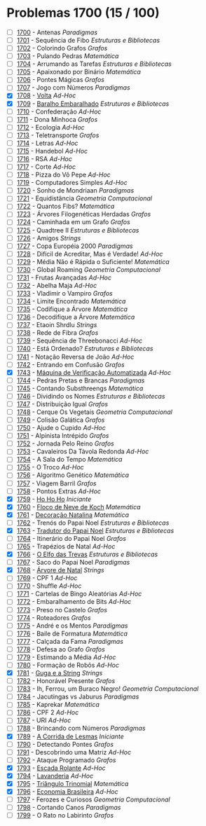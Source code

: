 # Problemas 1700 (15 / 100)

  - [ ]  [1700](https://www.urionlinejudge.com.br/judge/pt/problems/view/1700) - Antenas *Paradigmas*
  - [ ]  [1701](https://www.urionlinejudge.com.br/judge/pt/problems/view/1701) - Sequência de Fibo *Estruturas e Bibliotecas*
  - [ ]  [1702](https://www.urionlinejudge.com.br/judge/pt/problems/view/1702) - Colorindo Grafos *Grafos*
  - [ ]  [1703](https://www.urionlinejudge.com.br/judge/pt/problems/view/1703) - Pulando Pedras *Matemática*
  - [ ]  [1704](https://www.urionlinejudge.com.br/judge/pt/problems/view/1704) - Arrumando as Tarefas *Estruturas e Bibliotecas*
  - [ ]  [1705](https://www.urionlinejudge.com.br/judge/pt/problems/view/1705) - Apaixonado por Binário *Matemática*
  - [ ]  [1706](https://www.urionlinejudge.com.br/judge/pt/problems/view/1706) - Pontes Mágicas *Grafos*
  - [ ]  [1707](https://www.urionlinejudge.com.br/judge/pt/problems/view/1707) - Jogo com Números *Paradigmas*
  - [x]  [1708](https://www.urionlinejudge.com.br/judge/pt/problems/view/1708) - [Volta](https://github.com/potigol/uoj-potigol/blob/master/src/1700/1708.poti) *Ad-Hoc*
  - [x]  [1709](https://www.urionlinejudge.com.br/judge/pt/problems/view/1709) - [Baralho Embaralhado](https://github.com/potigol/uoj-potigol/blob/master/src/1700/1709.poti) *Estruturas e Bibliotecas*
  - [ ]  [1710](https://www.urionlinejudge.com.br/judge/pt/problems/view/1710) - Confederação *Ad-Hoc*
  - [ ]  [1711](https://www.urionlinejudge.com.br/judge/pt/problems/view/1711) - Dona Minhoca *Grafos*
  - [ ]  [1712](https://www.urionlinejudge.com.br/judge/pt/problems/view/1712) - Ecologia *Ad-Hoc*
  - [ ]  [1713](https://www.urionlinejudge.com.br/judge/pt/problems/view/1713) - Teletransporte *Grafos*
  - [ ]  [1714](https://www.urionlinejudge.com.br/judge/pt/problems/view/1714) - Letras *Ad-Hoc*
  - [ ]  [1715](https://www.urionlinejudge.com.br/judge/pt/problems/view/1715) - Handebol *Ad-Hoc*
  - [ ]  [1716](https://www.urionlinejudge.com.br/judge/pt/problems/view/1716) - RSA *Ad-Hoc*
  - [ ]  [1717](https://www.urionlinejudge.com.br/judge/pt/problems/view/1717) - Corte *Ad-Hoc*
  - [ ]  [1718](https://www.urionlinejudge.com.br/judge/pt/problems/view/1718) - Pizza do Vô Pepe *Ad-Hoc*
  - [ ]  [1719](https://www.urionlinejudge.com.br/judge/pt/problems/view/1719) - Computadores Simples *Ad-Hoc*
  - [ ]  [1720](https://www.urionlinejudge.com.br/judge/pt/problems/view/1720) - Sonho de Mondriaan *Paradigmas*
  - [ ]  [1721](https://www.urionlinejudge.com.br/judge/pt/problems/view/1721) - Equidistância *Geometria Computacional*
  - [ ]  [1722](https://www.urionlinejudge.com.br/judge/pt/problems/view/1722) - Quantos Fibs? *Matemática*
  - [ ]  [1723](https://www.urionlinejudge.com.br/judge/pt/problems/view/1723) - Árvores Filogenéticas Herdadas *Grafos*
  - [ ]  [1724](https://www.urionlinejudge.com.br/judge/pt/problems/view/1724) - Caminhada em um Grafo *Grafos*
  - [ ]  [1725](https://www.urionlinejudge.com.br/judge/pt/problems/view/1725) - Quadtree II *Estruturas e Bibliotecas*
  - [ ]  [1726](https://www.urionlinejudge.com.br/judge/pt/problems/view/1726) - Amigos *Strings*
  - [ ]  [1727](https://www.urionlinejudge.com.br/judge/pt/problems/view/1727) - Copa Européia 2000 *Paradigmas*
  - [ ]  [1728](https://www.urionlinejudge.com.br/judge/pt/problems/view/1728) - Difícil de Acreditar, Mas é Verdade! *Ad-Hoc*
  - [ ]  [1729](https://www.urionlinejudge.com.br/judge/pt/problems/view/1729) - Média Não é Rápida o Suficiente! *Matemática*
  - [ ]  [1730](https://www.urionlinejudge.com.br/judge/pt/problems/view/1730) - Global Roaming *Geometria Computacional*
  - [ ]  [1731](https://www.urionlinejudge.com.br/judge/pt/problems/view/1731) - Frutas Avançadas *Ad-Hoc*
  - [ ]  [1732](https://www.urionlinejudge.com.br/judge/pt/problems/view/1732) - Abelha Maja *Ad-Hoc*
  - [ ]  [1733](https://www.urionlinejudge.com.br/judge/pt/problems/view/1733) - Vladimir o Vampiro *Grafos*
  - [ ]  [1734](https://www.urionlinejudge.com.br/judge/pt/problems/view/1734) - Limite Encontrado *Matemática*
  - [ ]  [1735](https://www.urionlinejudge.com.br/judge/pt/problems/view/1735) - Codifique a Árvore *Matemática*
  - [ ]  [1736](https://www.urionlinejudge.com.br/judge/pt/problems/view/1736) - Decodifique a Árvore *Matemática*
  - [ ]  [1737](https://www.urionlinejudge.com.br/judge/pt/problems/view/1737) - Etaoin Shrdlu *Strings*
  - [ ]  [1738](https://www.urionlinejudge.com.br/judge/pt/problems/view/1738) - Rede de Fibra *Grafos*
  - [ ]  [1739](https://www.urionlinejudge.com.br/judge/pt/problems/view/1739) - Sequência de Threebonacci *Ad-Hoc*
  - [ ]  [1740](https://www.urionlinejudge.com.br/judge/pt/problems/view/1740) - Está Ordenado? *Estruturas e Bibliotecas*
  - [ ]  [1741](https://www.urionlinejudge.com.br/judge/pt/problems/view/1741) - Notação Reversa de João *Ad-Hoc*
  - [ ]  [1742](https://www.urionlinejudge.com.br/judge/pt/problems/view/1742) - Entrando em Confusão *Grafos*
  - [x]  [1743](https://www.urionlinejudge.com.br/judge/pt/problems/view/1743) - [Máquina de Verificação Automatizada](https://github.com/potigol/uoj-potigol/blob/master/src/1700/1743.poti) *Ad-Hoc*
  - [ ]  [1744](https://www.urionlinejudge.com.br/judge/pt/problems/view/1744) - Pedras Pretas e Brancas *Paradigmas*
  - [ ]  [1745](https://www.urionlinejudge.com.br/judge/pt/problems/view/1745) - Contando Substhreengs *Matemática*
  - [ ]  [1746](https://www.urionlinejudge.com.br/judge/pt/problems/view/1746) - Dividindo os Nomes *Estruturas e Bibliotecas*
  - [ ]  [1747](https://www.urionlinejudge.com.br/judge/pt/problems/view/1747) - Distribuição Igual *Grafos*
  - [ ]  [1748](https://www.urionlinejudge.com.br/judge/pt/problems/view/1748) - Cerque Os Vegetais *Geometria Computacional*
  - [ ]  [1749](https://www.urionlinejudge.com.br/judge/pt/problems/view/1749) - Colisão Galática *Grafos*
  - [ ]  [1750](https://www.urionlinejudge.com.br/judge/pt/problems/view/1750) - Ajude o Cupido *Ad-Hoc*
  - [ ]  [1751](https://www.urionlinejudge.com.br/judge/pt/problems/view/1751) - Alpinista Intrépido *Grafos*
  - [ ]  [1752](https://www.urionlinejudge.com.br/judge/pt/problems/view/1752) - Jornada Pelo Reino *Grafos*
  - [ ]  [1753](https://www.urionlinejudge.com.br/judge/pt/problems/view/1753) - Cavaleiros Da Tàvola Redonda *Ad-Hoc*
  - [ ]  [1754](https://www.urionlinejudge.com.br/judge/pt/problems/view/1754) - A Sala do Tempo *Matemática*
  - [ ]  [1755](https://www.urionlinejudge.com.br/judge/pt/problems/view/1755) - O Troco *Ad-Hoc*
  - [ ]  [1756](https://www.urionlinejudge.com.br/judge/pt/problems/view/1756) - Algoritmo Genético *Matemática*
  - [ ]  [1757](https://www.urionlinejudge.com.br/judge/pt/problems/view/1757) - Viagem Barril *Grafos*
  - [ ]  [1758](https://www.urionlinejudge.com.br/judge/pt/problems/view/1758) - Pontos Extras *Ad-Hoc*
  - [x]  [1759](https://www.urionlinejudge.com.br/judge/pt/problems/view/1759) - [Ho Ho Ho](https://github.com/potigol/uoj-potigol/blob/master/src/1700/1759.poti) *Iniciante*
  - [x]  [1760](https://www.urionlinejudge.com.br/judge/pt/problems/view/1760) - [Floco de Neve de Koch](https://github.com/potigol/uoj-potigol/blob/master/src/1700/1760.poti) *Matemática*
  - [x]  [1761](https://www.urionlinejudge.com.br/judge/pt/problems/view/1761) - [Decoração Natalina](https://github.com/potigol/uoj-potigol/blob/master/src/1700/1761.poti) *Matemática*
  - [ ]  [1762](https://www.urionlinejudge.com.br/judge/pt/problems/view/1762) - Trenós do Papai Noel *Estruturas e Bibliotecas*
  - [x]  [1763](https://www.urionlinejudge.com.br/judge/pt/problems/view/1763) - [Tradutor do Papai Noel](https://github.com/potigol/uoj-potigol/blob/master/src/1700/1763.poti) *Estruturas e Bibliotecas*
  - [ ]  [1764](https://www.urionlinejudge.com.br/judge/pt/problems/view/1764) - Itinerário do Papai Noel *Grafos*
  - [ ]  [1765](https://www.urionlinejudge.com.br/judge/pt/problems/view/1765) - Trapézios de Natal *Ad-Hoc*
  - [x]  [1766](https://www.urionlinejudge.com.br/judge/pt/problems/view/1766) - [O Elfo das Trevas](https://github.com/potigol/uoj-potigol/blob/master/src/1700/1766.poti) *Estruturas e Bibliotecas*
  - [ ]  [1767](https://www.urionlinejudge.com.br/judge/pt/problems/view/1767) - Saco do Papai Noel *Paradigmas*
  - [x]  [1768](https://www.urionlinejudge.com.br/judge/pt/problems/view/1768) - [Árvore de Natal](https://github.com/potigol/uoj-potigol/blob/master/src/1700/1768.poti) *Strings*
  - [ ]  [1769](https://www.urionlinejudge.com.br/judge/pt/problems/view/1769) - CPF 1 *Ad-Hoc*
  - [ ]  [1770](https://www.urionlinejudge.com.br/judge/pt/problems/view/1770) - Shuffle *Ad-Hoc*
  - [ ]  [1771](https://www.urionlinejudge.com.br/judge/pt/problems/view/1771) - Cartelas de Bingo Aleatórias *Ad-Hoc*
  - [ ]  [1772](https://www.urionlinejudge.com.br/judge/pt/problems/view/1772) - Embaralhamento de Bits *Ad-Hoc*
  - [ ]  [1773](https://www.urionlinejudge.com.br/judge/pt/problems/view/1773) - Preso no Castelo *Grafos*
  - [ ]  [1774](https://www.urionlinejudge.com.br/judge/pt/problems/view/1774) - Roteadores *Grafos*
  - [ ]  [1775](https://www.urionlinejudge.com.br/judge/pt/problems/view/1775) - André e os Mentos *Paradigmas*
  - [ ]  [1776](https://www.urionlinejudge.com.br/judge/pt/problems/view/1776) - Baile de Formatura *Matemática*
  - [ ]  [1777](https://www.urionlinejudge.com.br/judge/pt/problems/view/1777) - Calçada da Fama *Paradigmas*
  - [ ]  [1778](https://www.urionlinejudge.com.br/judge/pt/problems/view/1778) - Defesa ao Grafo *Grafos*
  - [ ]  [1779](https://www.urionlinejudge.com.br/judge/pt/problems/view/1779) - Estimando a Média *Ad-Hoc*
  - [ ]  [1780](https://www.urionlinejudge.com.br/judge/pt/problems/view/1780) - Formação de Robôs *Ad-Hoc*
  - [x]  [1781](https://www.urionlinejudge.com.br/judge/pt/problems/view/1781) - [Guga e a String](https://github.com/potigol/uoj-potigol/blob/master/src/1700/1781.poti) *Strings*
  - [ ]  [1782](https://www.urionlinejudge.com.br/judge/pt/problems/view/1782) - Honorável Presente *Grafos*
  - [ ]  [1783](https://www.urionlinejudge.com.br/judge/pt/problems/view/1783) - Ih, Ferrou, um Buraco Negro! *Geometria Computacional*
  - [ ]  [1784](https://www.urionlinejudge.com.br/judge/pt/problems/view/1784) - Jacutingas vs Jaburus *Paradigmas*
  - [ ]  [1785](https://www.urionlinejudge.com.br/judge/pt/problems/view/1785) - Kaprekar *Matemática*
  - [ ]  [1786](https://www.urionlinejudge.com.br/judge/pt/problems/view/1786) - CPF 2 *Ad-Hoc*
  - [ ]  [1787](https://www.urionlinejudge.com.br/judge/pt/problems/view/1787) - URI *Ad-Hoc*
  - [ ]  [1788](https://www.urionlinejudge.com.br/judge/pt/problems/view/1788) - Brincando com Números *Paradigmas*
  - [x]  [1789](https://www.urionlinejudge.com.br/judge/pt/problems/view/1789) - [A Corrida de Lesmas](https://github.com/potigol/uoj-potigol/blob/master/src/1700/1789.poti) *Iniciante*
  - [ ]  [1790](https://www.urionlinejudge.com.br/judge/pt/problems/view/1790) - Detectando Pontes *Grafos*
  - [ ]  [1791](https://www.urionlinejudge.com.br/judge/pt/problems/view/1791) - Descobrindo uma Matriz *Ad-Hoc*
  - [ ]  [1792](https://www.urionlinejudge.com.br/judge/pt/problems/view/1792) - Ataque Programado *Grafos*
  - [x]  [1793](https://www.urionlinejudge.com.br/judge/pt/problems/view/1793) - [Escada Rolante](https://github.com/potigol/uoj-potigol/blob/master/src/1700/1793.poti) *Ad-Hoc*
  - [x]  [1794](https://www.urionlinejudge.com.br/judge/pt/problems/view/1794) - [Lavanderia](https://github.com/potigol/uoj-potigol/blob/master/src/1700/1794.poti) *Ad-Hoc*
  - [x]  [1795](https://www.urionlinejudge.com.br/judge/pt/problems/view/1795) - [Triângulo Trinomial](https://github.com/potigol/uoj-potigol/blob/master/src/1700/1795.poti) *Matemática*
  - [x]  [1796](https://www.urionlinejudge.com.br/judge/pt/problems/view/1796) - [Economia Brasileira](https://github.com/potigol/uoj-potigol/blob/master/src/1700/1796.poti) *Ad-Hoc*
  - [ ]  [1797](https://www.urionlinejudge.com.br/judge/pt/problems/view/1797) - Ferozes e Curiosos *Geometria Computacional*
  - [ ]  [1798](https://www.urionlinejudge.com.br/judge/pt/problems/view/1798) - Cortando Canos *Paradigmas*
  - [ ]  [1799](https://www.urionlinejudge.com.br/judge/pt/problems/view/1799) - O Rato no Labirinto *Grafos*